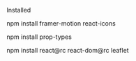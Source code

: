 Installed 

npm install framer-motion react-icons

npm install prop-types


npm install react@rc react-dom@rc leaflet